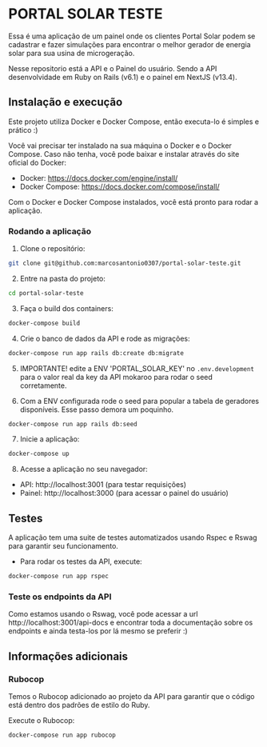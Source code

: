# PORTAL SOLAR TESTE

Essa é uma aplicação de um painel onde os clientes Portal Solar podem
se cadastrar e fazer simulações para encontrar o melhor gerador de
energia solar para sua usina de microgeração.

Nesse repositorio está a API e o Painel do usuário. Sendo a API desenvolvidade
em Ruby on Rails (v6.1) e o painel em NextJS (v13.4).

## Instalação e execução

Este projeto utiliza Docker e Docker Compose, então
executa-lo é simples e prático :)

Você vai precisar ter instalado na sua máquina o Docker e o Docker Compose.
Caso não tenha, você pode baixar e instalar através do site oficial do Docker:
- Docker: https://docs.docker.com/engine/install/
- Docker Compose: https://docs.docker.com/compose/install/

Com o Docker e Docker Compose instalados, você está pronto para rodar a aplicação.

### Rodando a aplicação

1. Clone o repositório:
```bash
git clone git@github.com:marcosantonio0307/portal-solar-teste.git
```

2. Entre na pasta do projeto:
```bash
cd portal-solar-teste
```

3. Faça o build dos containers:
```bash
docker-compose build
```

4. Crie o banco de dados da API e rode as migrações:
```bash
docker-compose run app rails db:create db:migrate
```
5. IMPORTANTE! edite a ENV 'PORTAL_SOLAR_KEY' no `.env.development` para o valor real da key
da API mokaroo para rodar o seed corretamente.

6. Com a ENV configurada rode o seed para popular a tabela de geradores disponíveis. Esse passo demora um poquinho.
```bash
docker-compose run app rails db:seed
```

7. Inicie a aplicação:
```bash
docker-compose up
```
8. Acesse a aplicação no seu navegador:
- API: http://localhost:3001 (para testar requisições)
- Painel: http://localhost:3000 (para acessar o painel do usuário)

## Testes

A aplicação tem uma suite de testes automatizados usando Rspec e Rswag para
garantir seu funcionamento.

- Para rodar os testes da API, execute:
```bash
docker-compose run app rspec
```
### Teste os endpoints da API

Como estamos usando o Rswag, você pode acessar a url
http://localhost:3001/api-docs e encontrar toda a documentação sobre os
endpoints e ainda testa-los por lá mesmo se preferir :)

## Informações adicionais

### Rubocop
Temos o Rubocop adicionado ao projeto da API para garantir que o código está dentro
dos padrões de estilo do Ruby.

Execute o Rubocop:
```bash
docker-compose run app rubocop
```
